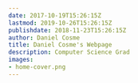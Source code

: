 ```yaml
---
date: 2017-10-19T15:26:15Z
lastmod: 2019-10-26T15:26:15Z
publishdate: 2018-11-23T15:26:15Z
author: Daniel Cosme
title: Daniel Cosme's Webpage
description: Computer Science Grad
images:
- home-cover.png
---
```

